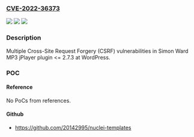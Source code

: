 ### [CVE-2022-36373](https://cve.mitre.org/cgi-bin/cvename.cgi?name=CVE-2022-36373)
![](https://img.shields.io/static/v1?label=Product&message=MP3-jPlayer%20(WordPress%20plugin)&color=blue)
![](https://img.shields.io/static/v1?label=Version&message=%3C%3D%202.7.3%20&color=brightgreen)
![](https://img.shields.io/static/v1?label=Vulnerability&message=CWE-352%20Cross-Site%20Request%20Forgery%20(CSRF)&color=brightgreen)

### Description

Multiple Cross-Site Request Forgery (CSRF) vulnerabilities in Simon Ward MP3 jPlayer plugin <= 2.7.3 at WordPress.

### POC

#### Reference
No PoCs from references.

#### Github
- https://github.com/20142995/nuclei-templates

